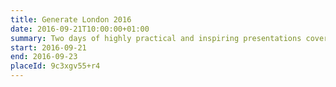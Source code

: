 ```yaml
---
title: Generate London 2016
date: 2016-09-21T10:00:00+01:00
summary: Two days of highly practical and inspiring presentations covering design and UX systems, layouts with flexbox, user testing, web animations, progressive web apps, pricing your work and much more.
start: 2016-09-21
end: 2016-09-23
placeId: 9c3xgv55+r4
---
```

